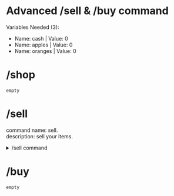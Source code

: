 # Advanced /sell & /buy command
Variables Needed (3): <br>
- Name: cash | Value: 0
- Name: apples | Value: 0
- Name: oranges | Value: 0

# /shop
```
empty 
```

# /sell
command name: sell. <br>
description: sell your items. <br>

<details> <summary> /sell command </summary>

### option 1
- Name: item
- Type: Text
<br>
✅ Predefined Choices
1. choice 1
  - Name: Apple [$5 Each]
  - Value: apples-5

2. choice 2
  -  Name: Oranges [$10 Each] 
  -  Value: oranges-10

Option values follow the format:
variableName-sellValue.

### option 2
- Name: amount
- Type: Text
- ❌ Predefined Choices

### code:
```
empty
```

</details>

# /buy


```
empty
```

